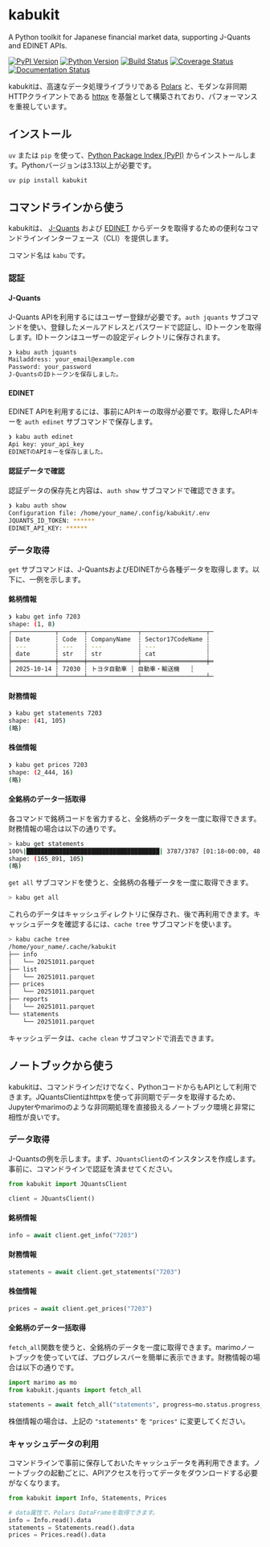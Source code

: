 # kabukit

A Python toolkit for Japanese financial market data, supporting J-Quants and EDINET APIs.

[![PyPI Version][pypi-v-image]][pypi-v-link]
[![Python Version][python-v-image]][python-v-link]
[![Build Status][GHAction-image]][GHAction-link]
[![Coverage Status][codecov-image]][codecov-link]
[![Documentation Status][docs-image]][docs-link]

kabukitは、高速なデータ処理ライブラリである [Polars](https://pola.rs/) と、モダンな非同期HTTPクライアントである [httpx](https://www.python-httpx.org/) を基盤として構築されており、パフォーマンスを重視しています。

## インストール

`uv` または `pip` を使って、[Python Package Index (PyPI)](https://pypi.org/) からインストールします。Pythonバージョンは3.13以上が必要です。

```bash
uv pip install kabukit
```

## コマンドラインから使う

kabukitは、 [J-Quants](https://jpx-jquants.com/) および [EDINET](https://disclosure2.edinet-fsa.go.jp/) からデータを取得するための便利なコマンドラインインターフェース（CLI）を提供します。

コマンド名は `kabu` です。

### 認証

#### J-Quants

J-Quants APIを利用するにはユーザー登録が必要です。`auth jquants` サブコマンドを使い、登録したメールアドレスとパスワードで認証し、IDトークンを取得します。IDトークンはユーザーの設定ディレクトリに保存されます。

```bash
❯ kabu auth jquants
Mailaddress: your_email@example.com
Password: your_password
J-QuantsのIDトークンを保存しました。
```

#### EDINET

EDINET APIを利用するには、事前にAPIキーの取得が必要です。取得したAPIキーを `auth edinet` サブコマンドで保存します。

```bash
❯ kabu auth edinet
Api key: your_api_key
EDINETのAPIキーを保存しました。
```

#### 認証データで確認

認証データの保存先と内容は、`auth show` サブコマンドで確認できます。

```bash
❯ kabu auth show
Configuration file: /home/your_name/.config/kabukit/.env
JQUANTS_ID_TOKEN: ******
EDINET_API_KEY: ******
```

### データ取得

`get` サブコマンドは、J-QuantsおよびEDINETから各種データを取得します。以下に、一例を示します。

#### 銘柄情報

```bash
❯ kabu get info 7203
shape: (1, 8)
┌────────────┬───────┬──────────────┬──────────────────┬─
│ Date       ┆ Code  ┆ CompanyName  ┆ Sector17CodeName ┆
│ ---        ┆ ---   ┆ ---          ┆ ---              ┆
│ date       ┆ str   ┆ str          ┆ cat              ┆
╞════════════╪═══════╪══════════════╪══════════════════╪═
│ 2025-10-14 ┆ 72030 ┆ トヨタ自動車 ┆ 自動車・輸送機   ┆
└────────────┴───────┴──────────────┴──────────────────┴─
```

#### 財務情報

```bash
❯ kabu get statements 7203
shape: (41, 105)
(略)
```

#### 株価情報

```bash
❯ kabu get prices 7203
shape: (2_444, 16)
(略)
```

#### 全銘柄のデータ一括取得

各コマンドで銘柄コードを省力すると、全銘柄のデータを一度に取得できます。財務情報の場合は以下の通りです。

```bash
> kabu get statements
100%|█████████████████████████████████████| 3787/3787 [01:18<00:00, 48.24it/s]
shape: (165_891, 105)
(略)
```

`get all` サブコマンドを使うと、全銘柄の各種データを一度に取得できます。

```bash
> kabu get all
```

これらのデータはキャッシュディレクトリに保存され、後で再利用できます。キャッシュデータを確認するには、`cache tree` サブコマンドを使います。

```bash
> kabu cache tree
/home/your_name/.cache/kabukit
├── info
│   └── 20251011.parquet
├── list
│   └── 20251011.parquet
├── prices
│   └── 20251011.parquet
├── reports
│   └── 20251011.parquet
└── statements
    └── 20251011.parquet
```

キャッシュデータは、`cache clean` サブコマンドで消去できます。

## ノートブックから使う

kabukitは、コマンドラインだけでなく、PythonコードからもAPIとして利用できます。JQuantsClientはhttpxを使って非同期でデータを取得するため、Jupyterやmarimoのような非同期処理を直接扱えるノートブック環境と非常に相性が良いです。

### データ取得

J-Quantsの例を示します。まず、`JQuantsClient`のインスタンスを作成します。事前に、コマンドラインで認証を済ませてください。

```python
from kabukit import JQuantsClient

client = JQuantsClient()
```

#### 銘柄情報

```python
info = await client.get_info("7203")
```

#### 財務情報

```python
statements = await client.get_statements("7203")
```

#### 株価情報

```python
prices = await client.get_prices("7203")
```

#### 全銘柄のデータ一括取得

`fetch_all`関数を使うと、全銘柄のデータを一度に取得できます。marimoノートブックを使っていてば、プログレスバーを簡単に表示できます。財務情報の場合は以下の通りです。

```python
import marimo as mo
from kabukit.jquants import fetch_all

statements = await fetch_all("statements", progress=mo.status.progress_bar)
```

株価情報の場合は、上記の `"statements"` を `"prices"` に変更してください。

### キャッシュデータの利用

コマンドラインで事前に保存しておいたキャッシュデータを再利用できます。ノートブックの起動ごとに、APIアクセスを行ってデータをダウンロードする必要がなくなります。

```python
from kabukit import Info, Statements, Prices

# data属性で、Polars DataFrameを取得できます。
info = Info.read().data
statements = Statements.read().data
prices = Prices.read().data
```

<!-- Badges -->

[pypi-v-image]: https://img.shields.io/pypi/v/kabukit.svg
[pypi-v-link]: https://pypi.org/project/kabukit/
[python-v-image]: https://img.shields.io/pypi/pyversions/kabukit.svg
[python-v-link]: https://pypi.org/project/kabukit
[GHAction-image]: https://github.com/daizutabi/kabukit/actions/workflows/ci.yaml/badge.svg?branch=main&event=push
[GHAction-link]: https://github.com/daizutabi/kabukit/actions?query=event%3Apush+branch%3Amain
[codecov-image]: https://codecov.io/github/daizutabi/kabukit/graph/badge.svg?token=Yu6lAdVVnd
[codecov-link]: https://codecov.io/github/daizutabi/kabukit?branch=main
[docs-image]: https://img.shields.io/badge/docs-latest-blue.svg
[docs-link]: https://daizutabi.github.io/kabukit/